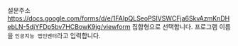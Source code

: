 설문주소
https://docs.google.com/forms/d/e/1FAIpQLSeoPSIVSWCFja6SkvAzmKnDHebLN-5djYFDp5bv7HCBowK9jg/viewform
집합형으로 선택합니다.
프로그램 이름을 ```인공지능 앱인벤터```라고 입력합니다.
